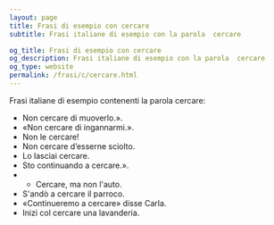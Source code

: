 ```yaml
---
layout: page
title: Frasi di esempio con cercare 
subtitle: Frasi italiane di esempio con la parola  cercare

og_title: Frasi di esempio con cercare 
og_description: Frasi italiane di esempio con la parola  cercare
og_type: website
permalink: /frasi/c/cercare.html
---
```


Frasi italiane di esempio contenenti la parola cercare:


- Non cercare di muoverlo.».
- «Non cercare di ingannarmi.».
- Non le cercare!
- Non cercare d’esserne sciolto.
- Lo lasciai cercare.
- Sto continuando a cercare.».
- - Cercare, ma non l'auto.
- S'andò a cercare il parroco.
- «Continueremo a cercare» disse Carla.
- Inizi col cercare una lavanderia.
